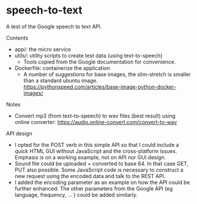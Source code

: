# speech-to-text
A test of the Google speech to text API.

Contents

- app/: the micro service
- utils/: utility scripts to create test data (using text-to-speech)
  - Tools copied from the Google documentation for convenience.
- Dockerfile: containerize the application
  - A number of suggestions for base images, the slim-stretch is smaller than a standard ubuntu image. https://pythonspeed.com/articles/base-image-python-docker-images/

Notes

- Convert mp3 (from text-to-speech) to wav files (best result) using online converter: https://audio.online-convert.com/convert-to-wav



API design

- I opted for the POST verb in this simple API so that I could include a quick HTML GUI without  JavaScript and the cross-platform issues. Emphasis is on a working example, not on API nor GUI design.
- Sound file could be uploaded + converted to base 64. In that case GET, PUT also possible.  Some JavaScript code is necessary to construct a new request using the encoded data and talk to the REST API.
- I added the encoding parameter as an example on how the API could be further enhanced. The other parameters from the Google API  (eg language, frequency, ... ) could be added similarly.